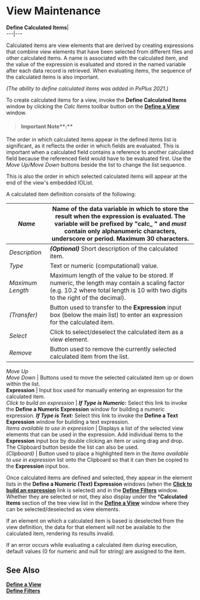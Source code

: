 # View Maintenance

**Define Calculated Items**|   
---|---  
  
Calculated items are view elements that are derived by creating expressions that combine view elements that have been selected from different files and other calculated items. A name is associated with the calculated item, and the value of the expression is evaluated and stored in the named variable after each data record is retrieved. When evaluating items, the sequence of the calculated items is also important.

_(The ability to define calculated items was added in PxPlus 2021.)_

To create calculated items for a view, invoke the **Define Calculated Items** window by clicking the _Calc_ _Items_ toolbar button on the **[Define a View](Define%20a%20View.md)** window.

> #### **Important Note****:**  
The order in which calculated items appear in the defined items list is significant, as it reflects the order in which fields are evaluated. This is important when a calculated field contains a reference to another calculated field because the referenced field would have to be evaluated first. Use the _Move Up/Move Down_ buttons beside the list to change the list sequence.  
  
This is also the order in which selected calculated items will appear at the end of the view's embedded IOList.

A calculated item definition consists of the following:

_Name_ |  Name of the data variable in which to store the result when the expression is evaluated. The variable will be prefixed by "**calc_** " and **_must_** contain only alphanumeric characters, underscore or period. Maximum 30 characters.  
---|---  
_Description_ |  **_(Optional)_** Short description of the calculated item.  
_Type_ |  Text or numeric (computational) value.  
_Maximum Length_ |  Maximum length of the value to be stored. If numeric, the length may contain a scaling factor (e.g. 10.2 where total length is 10 with two digits to the right of the decimal).  
_(Transfer)_ |  Button used to transfer to the **Expression** input box (below the main list) to enter an expression for the calculated item.  
_Select_ |  Click to select/deselect the calculated item as a view element.  
_Remove_ |  Button used to remove the currently selected calculated item from the list.  
_Move Up  
Move Down_ |  Buttons used to move the selected calculated item up or down within the list.  
**Expression** |  Input box used for manually entering an expression for the calculated item.  
_Click to build an expression_ |  **_If Type is Numeric:_** Select this link to invoke the **Define a Numeric Expression** window for building a numeric expression. **_If Type is Text:_** Select this link to invoke the **Define a Text Expression** window for building a text expression.  
_Items available to use in expression_ |  Displays a list of the selected view elements that can be used in the expression. Add individual items to the **Expression** input box by double clicking an item or using drag and drop. The Clipboard button beside the list can also be used.  
_(Clipboard)_ |  Button used to place a highlighted item in the _Items available to use in expression_ list onto the Clipboard so that it can then be copied to the **Expression** input box.  
  
Once calculated items are defined and selected, they appear in the element lists in the **Define a Numeric (Text) Expression** windows (when the **[Click to build an expression](Define%20Calculated%20Items.htm#Mark2)** link is selected) and in the **[Define Filters](Define%20Filters.md)** window. Whether they are selected or not, they also display under the ***Calculated Items** section of the tree view list in the **[Define a View](Define%20a%20View.md)** window where they can be selected/deselected as view elements.

If an element on which a calculated item is based is deselected from the view definition, the data for that element will not be available to the calculated item, rendering its results invalid.

If an error occurs while evaluating a calculated item during execution, default values (0 for numeric and null for string) are assigned to the item.

## See Also

**[Define a View](Define%20a%20View.md)**  
**[Define Filters](Define%20Filters.md)**
